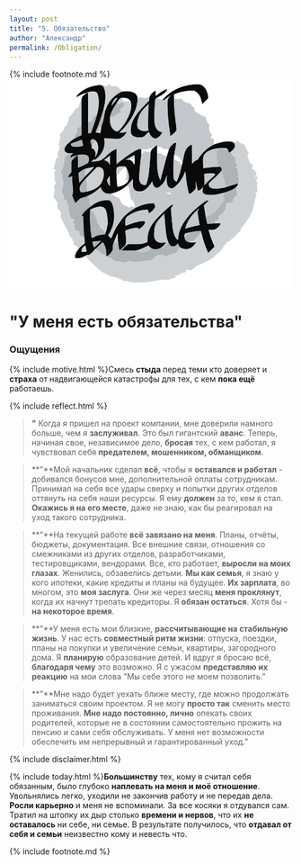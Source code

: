 ```yaml
---
layout: post
title: "5. Обязательство"
author: "Александр"
permalink: /Obligation/
---
```

{% include footnote.md %}
!["Долг выше дела"](/_img/5.svg)
# "У меня есть обязательства"

### Ощущения
{% include motive.html %}Смесь **стыда** перед теми кто доверяет и **страха** от надвигающейся катастрофы для тех, с кем **пока ещё** работаешь. 

{% include reflect.html %}
 >**"** Когда я пришел на проект компании, мне доверили намного больше, чем я **заслуживал**. Это был гигантский **аванс**. Теперь, начиная свое, независимое дело, **бросая** тех, с кем работал, я чувствовал себя **предателем, мошенником, обманщиком**. 

>**"**Мой начальник сделал **всё**, чтобы я **оставался и работал** - добивался бонусов мне, дополнительной оплаты сотрудникам. Принимал на себя все удары сверху и попытки других отделов оттянуть на себя наши ресурсы. Я ему **должен** за то, кем я стал. **Окажись я на его месте**, даже не знаю, как бы реагировал на уход такого сотрудника.  

>**"**На текущей работе **всё завязано на меня**. Планы, отчёты, бюджеты, документация. Все внешние связи, отношения со смежниками из других отделов, разработчиками, тестировщиками, вендорами. Все, кто работает, **выросли на моих глазах**. Женились, обзавелись детьми. **Мы как семья**, я знаю у кого ипотеки, какие кредиты и планы на будущее. **Их зарплата**, во многом, это **моя заслуга**. Они же через месяц **меня проклянут**, когда их начнут трепать кредиторы. Я  **обязан остаться**. Хотя бы - **на некоторое время**.  
 
>**"**У меня есть мои близкие, **рассчитывающие на стабильную жизнь**. У нас есть **совместный ритм жизни**: отпуска, поездки, планы на покупки и увеличение семьи, квартиры, загородного дома. Я **планирую** образование детей. И вдруг я бросаю всё, **благодаря чему** это возможно. Я с ужасом **представляю их реакцию** на мои слова "Мы себе этого не моем позволить."

>**"**Мне надо будет уехать ближе месту, где можно продолжать заниматься своим проектом. Я не могу **просто так** сменить место проживания. **Мне надо постоянно, лично** опекать своих родителей, которые не в состоянии самостоятельно прожить на пенсию и сами себя обслуживать. У меня нет возможности обеспечить им непрерывный и гарантированный уход."

{% include disclaimer.html %}

{% include today.html %}**Большинству** тех, кому я считал себя обязанным, было глубоко **наплевать на меня и моё отношение**. Увольнялись легко, уходили не закончив работу и не передав дела. **Росли карьерно** и меня не вспоминали. За все косяки я отдувался сам. Тратил на штопку их дыр столько **времени и нервов**, что их **не оставалось** ни себе, ни семье. В результате получилось, что **отдавал от себя и семьи** неизвестно кому и невесть что. 

{% include footnote.md %}
